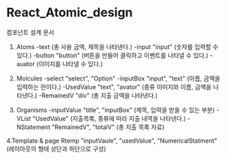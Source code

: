 # React_Atomic_design
컴포넌트 설계 문서

1. Atoms
-text 
(총 사용 금액, 제목을 나타낸다.)
-input "input"
(숫자를 입력할 수 있다.)
-button "button"
(버튼을 만들어 클릭하고 이벤트를 나타낼 수 있다.)
-auator 
(이미지를 나타낼 수 있다.)

2. Molcules
-select "select", "Option"
-inputBox "input", "text"
(이름, 금액을 입력하는 란이다.)
-UsedValue "text", "avator"
(종류 이미지와 이름, 금액을 나타낸다.)
-RemainedV "div"
(총 지출 금액을 나타낸다.)

3. Organisms
-inputValue "title", "inputBox"
(제목, 입력을 받을 수 있는 부분)
-VList "UsedValue"
(지출목록, 종류에 따라 지출 내역을 나타낸다.)
-NStatement "RemainedV", "totalV"
(총 지출 목록 자료)

4.Template & page
Rtemp "inputVaule", "usedValue", "NumericalStatment"
(레이아웃의 형태 상단과 하단으로 구성)
